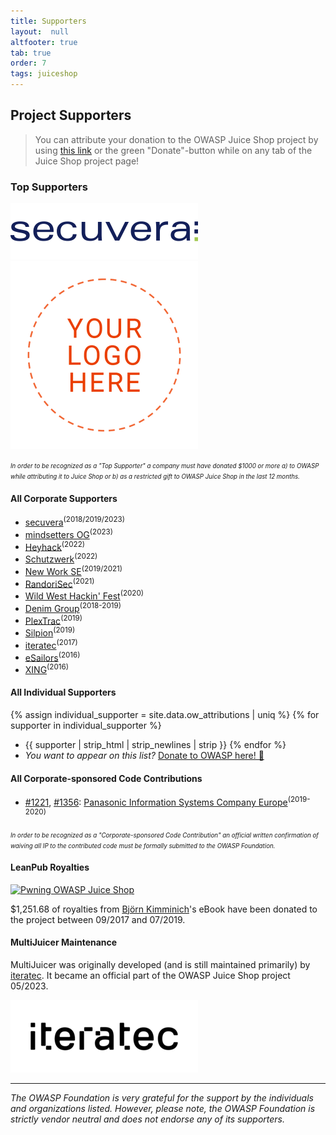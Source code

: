 ```yaml
---
title: Supporters
layout:  null
altfooter: true
tab: true
order: 7
tags: juiceshop
---
```


## Project Supporters

> You can attribute your donation to the OWASP Juice Shop project by
> using
> [this link](/donate?reponame=www-project-juice-shop&title=OWASP+Juice+Shop)<!-- @IGNORE PREVIOUS: link -->
> or the green "Donate"-button while on any tab of the Juice Shop
> project page!

### Top Supporters

[![Secuvera](assets/images/secuveraLogo.png)](https://www.secuvera.de/) <!-- logo expiration: 30.06.2024 -->
[![Your company name](assets/images/yourlogo_logo.png)](https://owasp.org/www-project-juice-shop/#div-supporters) <!-- logo expiration: 31.12.2099 -->

<small><small>_In order to be recognized as a "Top Supporter" a company
must have donated $1000 or more a) to OWASP while attributing it to
Juice Shop or b) as a restricted gift to OWASP Juice Shop in the last 12
months._</small></small>

#### All Corporate Supporters

* [secuvera](https://www.secuvera.de/)<sup>(2018/2019/2023)</sup> <!-- >=1000€ @ 01.06.2023 -->
* [mindsetters OG](https://www.mindsetters.com/)<sup>(2023)</sup>
* [Heyhack](https://heyhack.com)<sup>(2022)</sup>
* [Schutzwerk](https://www.schutzwerk.com/)<sup>(2022)</sup>
* [New Work SE](https://www.new-work.se/en/about-new-work-se)<sup>(2019/2021)</sup>
  <!-- >=1000€ @ 19.12.2019 & 10.12.2021 -->
* [RandoriSec](https://randorisec.fr/)<sup>(2021)</sup>
* [Wild West Hackin' Fest](https://wildwesthackinfest.com/)<sup>(2020)</sup>
  <!-- >=1000€ @ 03.08.2020 -->
* [Denim Group](http://www.denimgroup.com/)<sup>(2018-2019)</sup> <!--
  \>=1000€ @ 26.08.2018 & 20.09.2019 -->
* [PlexTrac](https://plextrac.com)<sup>(2019)</sup>
* [Silpion](https://silpion.de)<sup>(2019)</sup>
* [iteratec](https://www.iteratec.de/)<sup>(2017)</sup> <!-- >=1000€ @
  30.11.2017 -->
* [eSailors](https://www.esailors.de/)<sup>(2016)</sup> <!-- >=1000€ @
  31.07.2017 -->
* [XING](https://corporate.xing.com/en/about-xing/security/)<sup>(2016)</sup> <!-- >=1000€ @ 26.09.2016 -->

#### All Individual Supporters

{% assign individual_supporter = site.data.ow_attributions | uniq %}
{% for supporter in individual_supporter %}
* {{ supporter | strip_html | strip_newlines | strip }}
{% endfor %}
* _You want to appear on this list?_
  [Donate to OWASP here! 🤲](/donate?reponame=www-project-juice-shop&title=OWASP+Juice+Shop)<!-- @IGNORE PREVIOUS: link -->

#### All Corporate-sponsored Code Contributions

* [#1221](https://github.com/juice-shop/juice-shop/pull/1221),
  [#1356](https://github.com/juice-shop/juice-shop/pull/1356):
  [Panasonic Information Systems Company Europe](https://application.job.panasonic.eu/data/ruP0pHQvHrGZJKvL/rc.php?nav=jobsearch&custval12=ite&lang=EN&custval11=PBSEU_GER)<sup>(2019-2020)</sup>

<small><small>_In order to be recognized as a "Corporate-sponsored Code
Contribution" an official written confirmation of waiving all IP to the
contributed code must be formally submitted to the OWASP
Foundation._</small></small>

#### LeanPub Royalties

[![Pwning OWASP Juice Shop](https://raw.githubusercontent.com/juice-shop/pwning-juice-shop/master/docs/modules/ROOT/assets/images/cover.jpg)](https://leanpub.com/juice-shop)

$1,251.68 of royalties from
[Björn Kimminich](https://kimminich.de)'s eBook have been donated to the
project between 09/2017 and 07/2019.

#### MultiJuicer Maintenance

MultiJuicer was originally developed (and is still maintained primarily) by [iteratec](https://www.iteratec.com/en/). It became an official part of the OWASP Juice Shop project 05/2023.

![iteratec](assets/images/iteratec-logo.png)

---

_The OWASP Foundation is very grateful for the support by the
individuals and organizations listed. However, please note, the OWASP
Foundation is strictly vendor neutral and does not endorse any of its
supporters._
